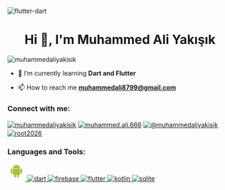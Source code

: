 ![flutter-dart](https://github.com/MuhammedAliYakisik/MuhammedAliYakisik/assets/129868370/1591c0e7-a7df-4600-a6f3-320c0dc73522)


<h1 align="center">Hi 👋, I'm Muhammed Ali Yakışık</h1>

<p align="left"> <img src="https://komarev.com/ghpvc/?username=muhammedaliyakisik&label=Profile%20views&color=0e75b6&style=flat" alt="muhammedaliyakisik" /> </p>

- 🌱 I’m currently learning **Dart and Flutter**

- 📫 How to reach me **muhammedali8799@gmail.com**

<h3 align="left">Connect with me:</h3>
<p align="left">
<a href="https://linkedin.com/in/muhammedaliyakisik" target="blank"><img align="center" src="https://raw.githubusercontent.com/rahuldkjain/github-profile-readme-generator/master/src/images/icons/Social/linked-in-alt.svg" alt="muhammedaliyakisik" height="30" width="40" /></a>
<a href="https://instagram.com/muhammed.ali̇.666" target="blank"><img align="center" src="https://raw.githubusercontent.com/rahuldkjain/github-profile-readme-generator/master/src/images/icons/Social/instagram.svg" alt="muhammed.ali̇.666" height="30" width="40" /></a>
<a href="https://medium.com/@muhammedaliyakisik" target="blank"><img align="center" src="https://raw.githubusercontent.com/rahuldkjain/github-profile-readme-generator/master/src/images/icons/Social/medium.svg" alt="@muhammedaliyakisik" height="30" width="40" /></a>
<a href="https://www.youtube.com/c/root2026" target="blank"><img align="center" src="https://raw.githubusercontent.com/rahuldkjain/github-profile-readme-generator/master/src/images/icons/Social/youtube.svg" alt="root2026" height="30" width="40" /></a>
</p>

<h3 align="left">Languages and Tools:</h3>
<p align="left"> <a href="https://developer.android.com" target="_blank" rel="noreferrer"> <img src="https://raw.githubusercontent.com/devicons/devicon/master/icons/android/android-original-wordmark.svg" alt="android" width="40" height="40"/> </a> <a href="https://dart.dev" target="_blank" rel="noreferrer"> <img src="https://www.vectorlogo.zone/logos/dartlang/dartlang-icon.svg" alt="dart" width="40" height="40"/> </a> <a href="https://firebase.google.com/" target="_blank" rel="noreferrer"> <img src="https://www.vectorlogo.zone/logos/firebase/firebase-icon.svg" alt="firebase" width="40" height="40"/> </a> <a href="https://flutter.dev" target="_blank" rel="noreferrer"> <img src="https://www.vectorlogo.zone/logos/flutterio/flutterio-icon.svg" alt="flutter" width="40" height="40"/> </a> <a href="https://kotlinlang.org" target="_blank" rel="noreferrer"> <img src="https://www.vectorlogo.zone/logos/kotlinlang/kotlinlang-icon.svg" alt="kotlin" width="40" height="40"/> </a> <a href="https://www.sqlite.org/" target="_blank" rel="noreferrer"> <img src="https://www.vectorlogo.zone/logos/sqlite/sqlite-icon.svg" alt="sqlite" width="40" height="40"/> </a> </p>


